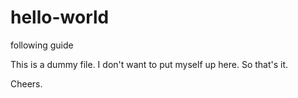 # hello-world
following guide

This is a dummy file.
I don't want to put myself up here.
So that's it.

Cheers.
